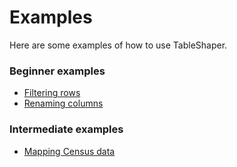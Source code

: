 # Examples

Here are some examples of how to use TableShaper.

### Beginner examples
- [Filtering rows](filtering/)
- [Renaming columns](renaming/)

### Intermediate examples
- [Mapping Census data](census/)
